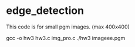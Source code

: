 # edge_detection

This code is for small pgm images. (max 400x400)


gcc -o hw3 hw3.c img_pro.c
./hw3 imageee.pgm
